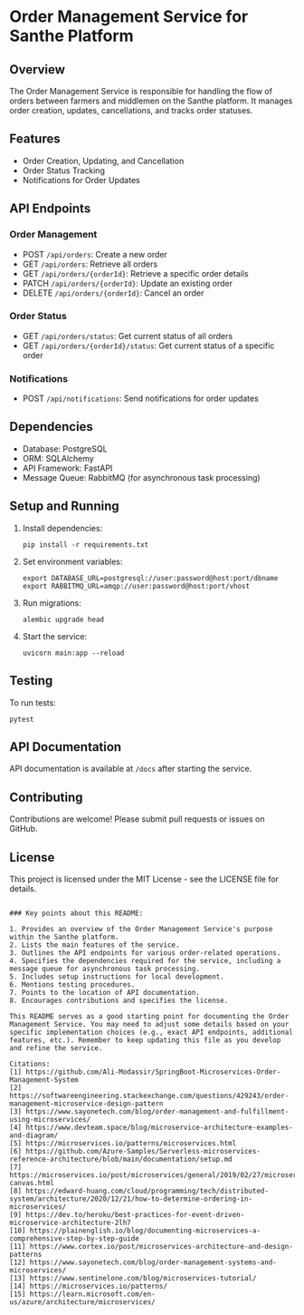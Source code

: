 # Order Management Service for Santhe Platform

## Overview

The Order Management Service is responsible for handling the flow of orders between farmers and middlemen on the Santhe platform. It manages order creation, updates, cancellations, and tracks order statuses.

## Features

- Order Creation, Updating, and Cancellation
- Order Status Tracking
- Notifications for Order Updates

## API Endpoints

### Order Management

- POST `/api/orders`: Create a new order
- GET `/api/orders`: Retrieve all orders
- GET `/api/orders/{orderId}`: Retrieve a specific order details
- PATCH `/api/orders/{orderId}`: Update an existing order
- DELETE `/api/orders/{orderId}`: Cancel an order

### Order Status

- GET `/api/orders/status`: Get current status of all orders
- GET `/api/orders/{orderId}/status`: Get current status of a specific order

### Notifications

- POST `/api/notifications`: Send notifications for order updates

## Dependencies

- Database: PostgreSQL
- ORM: SQLAlchemy
- API Framework: FastAPI
- Message Queue: RabbitMQ (for asynchronous task processing)

## Setup and Running

1. Install dependencies:
   ```
   pip install -r requirements.txt
   ```

2. Set environment variables:
   ```
   export DATABASE_URL=postgresql://user:password@host:port/dbname
   export RABBITMQ_URL=amqp://user:password@host:port/vhost
   ```

3. Run migrations:
   ```
   alembic upgrade head
   ```

4. Start the service:
   ```
   uvicorn main:app --reload
   ```

## Testing

To run tests:
```
pytest
```

## API Documentation

API documentation is available at `/docs` after starting the service.

## Contributing

Contributions are welcome! Please submit pull requests or issues on GitHub.

## License

This project is licensed under the MIT License - see the LICENSE file for details.
```

### Key points about this README:

1. Provides an overview of the Order Management Service's purpose within the Santhe platform.
2. Lists the main features of the service.
3. Outlines the API endpoints for various order-related operations.
4. Specifies the dependencies required for the service, including a message queue for asynchronous task processing.
5. Includes setup instructions for local development.
6. Mentions testing procedures.
7. Points to the location of API documentation.
8. Encourages contributions and specifies the license.

This README serves as a good starting point for documenting the Order Management Service. You may need to adjust some details based on your specific implementation choices (e.g., exact API endpoints, additional features, etc.). Remember to keep updating this file as you develop and refine the service.

Citations:
[1] https://github.com/Ali-Modassir/SpringBoot-Microservices-Order-Management-System
[2] https://softwareengineering.stackexchange.com/questions/429243/order-management-microservice-design-pattern
[3] https://www.sayonetech.com/blog/order-management-and-fulfillment-using-microservices/
[4] https://www.devteam.space/blog/microservice-architecture-examples-and-diagram/
[5] https://microservices.io/patterns/microservices.html
[6] https://github.com/Azure-Samples/Serverless-microservices-reference-architecture/blob/main/documentation/setup.md
[7] https://microservices.io/post/microservices/general/2019/02/27/microservice-canvas.html
[8] https://edward-huang.com/cloud/programming/tech/distributed-system/architecture/2020/12/21/how-to-determine-ordering-in-microservices/
[9] https://dev.to/heroku/best-practices-for-event-driven-microservice-architecture-2lh7
[10] https://plainenglish.io/blog/documenting-microservices-a-comprehensive-step-by-step-guide
[11] https://www.cortex.io/post/microservices-architecture-and-design-patterns
[12] https://www.sayonetech.com/blog/order-management-systems-and-microservices/
[13] https://www.sentinelone.com/blog/microservices-tutorial/
[14] https://microservices.io/patterns/
[15] https://learn.microsoft.com/en-us/azure/architecture/microservices/